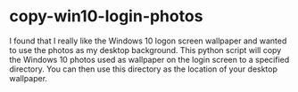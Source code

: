 # copy-win10-login-photos

I found that I really like the Windows 10 logon screen wallpaper and wanted to use the photos as my desktop background.
This python script will copy the Windows 10 photos used as wallpaper on the login screen to a specified directory.
You can then use this directory as the location of your desktop wallpaper.
